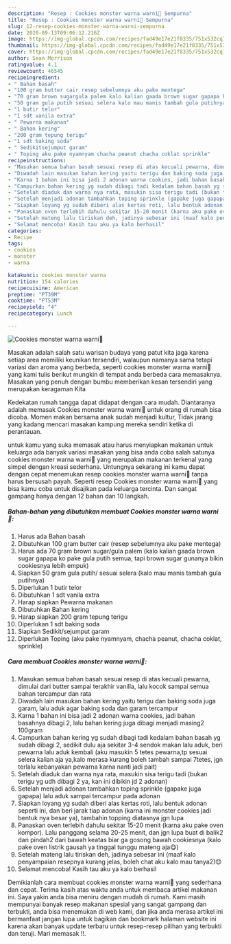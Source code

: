 ```yaml
---
description: "Resep : Cookies monster warna warni🍪 Sempurna"
title: "Resep : Cookies monster warna warni🍪 Sempurna"
slug: 12-resep-cookies-monster-warna-warni-sempurna
date: 2020-09-13T09:06:12.216Z
image: https://img-global.cpcdn.com/recipes/fad49e17e21f8335/751x532cq70/cookies-monster-warna-warni🍪-foto-resep-utama.jpg
thumbnail: https://img-global.cpcdn.com/recipes/fad49e17e21f8335/751x532cq70/cookies-monster-warna-warni🍪-foto-resep-utama.jpg
cover: https://img-global.cpcdn.com/recipes/fad49e17e21f8335/751x532cq70/cookies-monster-warna-warni🍪-foto-resep-utama.jpg
author: Sean Morrison
ratingvalue: 4.1
reviewcount: 46545
recipeingredient:
- " Bahan basah"
- "100 gram butter cair resep sebelumnya aku pake mentega"
- "70 gram brown sugargula palem kalo kalian gaada brown sugar gapapa ko pake gula putih semua tapi brown sugar gunanya bikin cookiesnya lebih empuk"
- "50 gram gula putih sesuai selera kalo mau manis tambah gula putihnya"
- "1 butir telor"
- "1 sdt vanila extra"
- " Pewarna makanan"
- " Bahan kering"
- "200 gram tepung terigu"
- "1 sdt baking soda"
- " Sedikitsejumput garam"
- " Toping aku pake nyamnyam chacha peanut chacha coklat sprinkle"
recipeinstructions:
- "Masukan semua bahan basah sesuai resep di atas kecuali pewarna, dimulai dari butter sampai terakhir vanilla, lalu kocok sampai semua bahan tercampur dan rata"
- "Diwadah lain masukan bahan kering yaitu terigu dan baking soda juga garam, lalu aduk agar baking soda dan garam tercampur"
- "Karna 1 bahan ini bisa jadi 2 adonan warna cookies, jadi bahan basahnya dibagi 2, lalu bahan kering juga dibagi menjadi masing2 100gram"
- "Campurkan bahan kering yg sudah dibagi tadi kedalam bahan basah yg sudah dibagi 2, sedikit dulu aja sekitar 3-4 sendok makan lalu aduk, beri pewarna lalu aduk kembali (aku masukin 5 tetes pewarna,tp sesuai selera kalian aja ya,kalo merasa kurang boleh tambah sampai 7tetes, jgn terlalu kebanyakan pewarna karna nanti jadi pait)"
- "Setelah diaduk dan warna nya rata, masukin sisa terigu tadi (bukan terigu yg udh dibagi 2 ya, kan ini dibikin jd 2 adonan)"
- "Setelah menjadi adonan tambahkan toping sprinkle (gapake juga gapapa) lalu aduk sampai tercampur pada adonan"
- "Siapkan loyang yg sudah diberi alas kertas roti, lalu bentuk adonan seperti ini, dan beri jarak tiap adonan (karna ini monster cookies jadi bentuk nya besar ya), tambahin topping diatasnya jgn lupa"
- "Panaskan oven terlebih dahulu sekitar 15-20 menit (karna aku pake oven kompor). Lalu panggang selama 20-25 menit, dan jgn lupa buat di balik2 dan pindah2 dari bawah keatas biar ga gosong bawah cookiesnya (kalo pake oven listrik gausah ya tinggal tunggu mateng aja😋)"
- "Setelah mateng lalu tiriskan deh, jadinya sebesar ini (maaf kalo penyampaian resepnya kurang jelas, boleh chat aku kalo mau tanya2)😊"
- "Selamat mencoba! Kasih tau aku ya kalo berhasil"
categories:
- Recipe
tags:
- cookies
- monster
- warna

katakunci: cookies monster warna 
nutrition: 154 calories
recipecuisine: American
preptime: "PT39M"
cooktime: "PT53M"
recipeyield: "4"
recipecategory: Lunch

---
```



![Cookies monster warna warni🍪](https://img-global.cpcdn.com/recipes/fad49e17e21f8335/751x532cq70/cookies-monster-warna-warni🍪-foto-resep-utama.jpg)

Masakan adalah salah satu warisan budaya yang patut kita jaga karena setiap area memiliki keunikan tersendiri, walaupun namanya sama tetapi variasi dan aroma yang berbeda, seperti cookies monster warna warni🍪 yang kami tulis berikut mungkin di tempat anda berbeda cara memasaknya. Masakan yang penuh dengan bumbu memberikan kesan tersendiri yang merupakan keragaman Kita

Kedekatan rumah tangga dapat didapat dengan cara mudah. Diantaranya adalah memasak Cookies monster warna warni🍪 untuk orang di rumah bisa dicoba. Momen makan bersama anak sudah menjadi kultur, Tidak jarang yang kadang mencari masakan kampung mereka sendiri ketika di perantauan.



untuk kamu yang suka memasak atau harus menyiapkan makanan untuk keluarga ada banyak variasi masakan yang bisa anda coba salah satunya cookies monster warna warni🍪 yang merupakan makanan terkenal yang simpel dengan kreasi sederhana. Untungnya sekarang ini kamu dapat dengan cepat menemukan resep cookies monster warna warni🍪 tanpa harus bersusah payah.
Seperti resep Cookies monster warna warni🍪 yang bisa kamu coba untuk disajikan pada keluarga tercinta. Dan sangat gampang hanya dengan 12 bahan dan 10 langkah.


<!--inarticleads1-->

##### Bahan-bahan yang dibutuhkan membuat Cookies monster warna warni🍪:

1. Harus ada  Bahan basah
1. Dibutuhkan 100 gram butter cair (resep sebelumnya aku pake mentega)
1. Harus ada 70 gram brown sugar/gula palem (kalo kalian gaada brown sugar gapapa ko pake gula putih semua, tapi brown sugar gunanya bikin cookiesnya lebih empuk)
1. Siapkan 50 gram gula putih/ sesuai selera (kalo mau manis tambah gula putihnya)
1. Diperlukan 1 butir telor
1. Dibutuhkan 1 sdt vanila extra
1. Harap siapkan  Pewarna makanan
1. Dibutuhkan  Bahan kering
1. Harap siapkan 200 gram tepung terigu
1. Diperlukan 1 sdt baking soda
1. Siapkan  Sedikit/sejumput garam
1. Diperlukan  Toping (aku pake nyamnyam, chacha peanut, chacha coklat, sprinkle)




<!--inarticleads2-->

##### Cara membuat  Cookies monster warna warni🍪:

1. Masukan semua bahan basah sesuai resep di atas kecuali pewarna, dimulai dari butter sampai terakhir vanilla, lalu kocok sampai semua bahan tercampur dan rata
1. Diwadah lain masukan bahan kering yaitu terigu dan baking soda juga garam, lalu aduk agar baking soda dan garam tercampur
1. Karna 1 bahan ini bisa jadi 2 adonan warna cookies, jadi bahan basahnya dibagi 2, lalu bahan kering juga dibagi menjadi masing2 100gram
1. Campurkan bahan kering yg sudah dibagi tadi kedalam bahan basah yg sudah dibagi 2, sedikit dulu aja sekitar 3-4 sendok makan lalu aduk, beri pewarna lalu aduk kembali (aku masukin 5 tetes pewarna,tp sesuai selera kalian aja ya,kalo merasa kurang boleh tambah sampai 7tetes, jgn terlalu kebanyakan pewarna karna nanti jadi pait)
1. Setelah diaduk dan warna nya rata, masukin sisa terigu tadi (bukan terigu yg udh dibagi 2 ya, kan ini dibikin jd 2 adonan)
1. Setelah menjadi adonan tambahkan toping sprinkle (gapake juga gapapa) lalu aduk sampai tercampur pada adonan
1. Siapkan loyang yg sudah diberi alas kertas roti, lalu bentuk adonan seperti ini, dan beri jarak tiap adonan (karna ini monster cookies jadi bentuk nya besar ya), tambahin topping diatasnya jgn lupa
1. Panaskan oven terlebih dahulu sekitar 15-20 menit (karna aku pake oven kompor). Lalu panggang selama 20-25 menit, dan jgn lupa buat di balik2 dan pindah2 dari bawah keatas biar ga gosong bawah cookiesnya (kalo pake oven listrik gausah ya tinggal tunggu mateng aja😋)
1. Setelah mateng lalu tiriskan deh, jadinya sebesar ini (maaf kalo penyampaian resepnya kurang jelas, boleh chat aku kalo mau tanya2)😊
1. Selamat mencoba! Kasih tau aku ya kalo berhasil




Demikianlah cara membuat cookies monster warna warni🍪 yang sederhana dan cepat. Terima kasih atas waktu anda untuk membaca artikel makanan ini. Saya yakin anda bisa meniru dengan mudah di rumah. Kami masih mempunyai banyak resep makanan spesial yang sangat gampang dan terbukti, anda bisa menemukan di web kami, dan jika anda merasa artikel ini bermanfaat jangan lupa untuk bagikan dan bookmark halaman website ini karena akan banyak update terbaru untuk resep-resep pilihan yang terbukti dan teruji. Mari memasak !!. 
